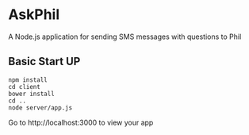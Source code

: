 # AskPhil
A Node.js application for sending SMS messages with questions to Phil

## Basic Start UP
```
npm install
cd client
bower install
cd ..
node server/app.js
```
Go to http://localhost:3000 to view your app
